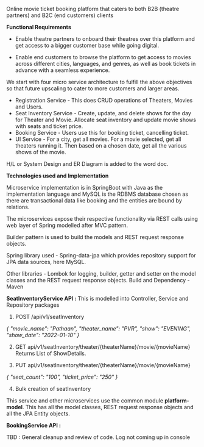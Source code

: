 Online movie ticket booking platform that caters to both B2B (theatre partners) and B2C (end customers) clients

**Functional Requirements**

- Enable theatre partners to onboard their theatres over this platform and get access to a bigger customer base while going digital. 
 
- Enable end customers to browse the platform to get access to movies across different cities, languages, and genres, as well as book tickets in advance with a seamless experience.

We start with four micro service architecture to fulfill the above objectives so that future upscaling to cater to more customers and larger areas.
- Registration Service - This does CRUD operations of Theaters, Movies and Users.
- Seat Inventory Service - Create, update, and delete shows for the day for Theater and Movie. Allocate seat inventory and update movie shows with seats and ticket price.
- Booking Service - Users use this for booking ticket, cancelling ticket.
- UI Service - For a city, get all movies. For a movie selected, get all theaters running it. Then based on a chosen date, get all the various shows of the movie.

H/L or System Design and ER Diagram is added to the word doc.

**Technologies used and Implementation**

Microservice implementation is in SpringBoot with Java as the implementation language and MySQL is the RDBMS database chosen as there are transactional data like booking and the entities are bound by relations.

The microservices expose their respective functionality via REST calls using web layer of Spring modelled after MVC pattern.

Builder pattern is used to build the models and REST request response objects.

Spring library used - Spring-data-jpa which provides repository support for JPA data sources, here MySQL.

Other libraries - Lombok for logging, builder, getter and setter on the model classes and the REST request response objects.
Build and Dependency - Maven

**SeatInventoryService API :**
This is modelled into Controller, Service and Repository packages

1. POST /api/v1/seatInventory

*{
    "movie_name": "Pathaan",
    "theater_name": "PVR",
    "show": "EVENING",
    "show_date": "2022-01-10"
}*

2. GET api/v1/seatInventory/theater/{theaterName}/movie/{movieName}
Returns List of ShowDetails.

3. PUT api/v1/seatInventory/theater/{theaterName}/movie/{movieName}

*{
    "seat_count": "100",
    "ticket_price": "250"
}*

4. Bulk creation of seatInventory

This service and other microservices use the common module **platform-model**. This has all the model classes, REST request response objects and all the
JPA Entity objects.


**BookingService API :**

TBD :
General cleanup and review of code.
Log not coming up in console
